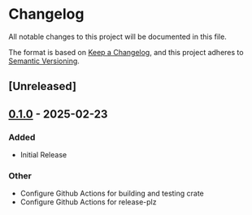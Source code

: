 # Changelog

All notable changes to this project will be documented in this file.

The format is based on [Keep a Changelog](https://keepachangelog.com/en/1.0.0/),
and this project adheres to [Semantic Versioning](https://semver.org/spec/v2.0.0.html).

## [Unreleased]

## [0.1.0](https://github.com/travipross/env2bws/releases/tag/v0.1.0) - 2025-02-23

### Added

- Initial Release

### Other

- Configure Github Actions for building and testing crate
- Configure Github Actions for release-plz
